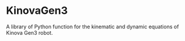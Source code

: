 # KinovaGen3
A library of Python function for the kinematic and dynamic equations of Kinova Gen3 robot.
